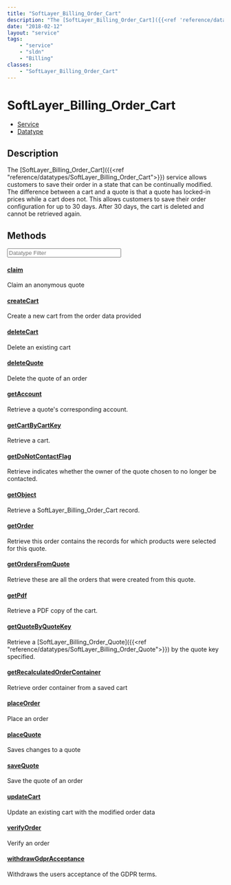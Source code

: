 ```yaml
---
title: "SoftLayer_Billing_Order_Cart"
description: "The [SoftLayer_Billing_Order_Cart]({{<ref 'reference/datatypes/SoftLayer_Billing_Order_Cart'>}}) service allows customer... "
date: "2018-02-12"
layout: "service"
tags:
    - "service"
    - "sldn"
    - "Billing"
classes:
    - "SoftLayer_Billing_Order_Cart"
---
```

# SoftLayer_Billing_Order_Cart
<div id='service-datatype'>
    <ul id='sldn-reference-tabs'>
    <li id='service'> <a href='/reference/services/SoftLayer_Billing_Order_Cart' >Service</a></li>    <li id='datatype'> <a href='/reference/datatypes/SoftLayer_Billing_Order_Cart' >Datatype</a></li>
    </ul>
</div>

## Description
The [SoftLayer_Billing_Order_Cart]({{<ref "reference/datatypes/SoftLayer_Billing_Order_Cart">}}) service allows customers to save their order in a state that can be continually modified. The difference between a cart and a quote is that a quote has locked-in prices while a cart does not. This allows customers to save their order configuration for up to 30 days. After 30 days, the cart is deleted and cannot be retrieved again. 



        
<div id="properties" class="content service-content">

## Methods

<div class="view-filters">
    <div class="clearfix">
        <div class="search-input-box">
            <input placeholder="Datatype Filter" onkeyup="titleSearch(inputId='edit-combine', divId='method-div', elementClass='method-row')" 
                type="text" id="edit-combine" value="" size="30" maxlength="128" class="form-text">
        </div>
    </div>
</div>

#### [claim](/reference/services/SoftLayer_Billing_Order_Cart/claim)
Claim an anonymous quote

#### [createCart](/reference/services/SoftLayer_Billing_Order_Cart/createCart)
Create a new cart from the order data provided

#### [deleteCart](/reference/services/SoftLayer_Billing_Order_Cart/deleteCart)
Delete an existing cart

#### [deleteQuote](/reference/services/SoftLayer_Billing_Order_Cart/deleteQuote)
Delete the quote of an order

#### [getAccount](/reference/services/SoftLayer_Billing_Order_Cart/getAccount)
Retrieve a quote's corresponding account.

#### [getCartByCartKey](/reference/services/SoftLayer_Billing_Order_Cart/getCartByCartKey)
Retrieve a cart.

#### [getDoNotContactFlag](/reference/services/SoftLayer_Billing_Order_Cart/getDoNotContactFlag)
Retrieve indicates whether the owner of the quote chosen to no longer be contacted.

#### [getObject](/reference/services/SoftLayer_Billing_Order_Cart/getObject)
Retrieve a SoftLayer_Billing_Order_Cart record.

#### [getOrder](/reference/services/SoftLayer_Billing_Order_Cart/getOrder)
Retrieve this order contains the records for which products were selected for this quote.

#### [getOrdersFromQuote](/reference/services/SoftLayer_Billing_Order_Cart/getOrdersFromQuote)
Retrieve these are all the orders that were created from this quote.

#### [getPdf](/reference/services/SoftLayer_Billing_Order_Cart/getPdf)
Retrieve a PDF copy of the cart.

#### [getQuoteByQuoteKey](/reference/services/SoftLayer_Billing_Order_Cart/getQuoteByQuoteKey)
Retrieve a [SoftLayer_Billing_Order_Quote]({{<ref "reference/datatypes/SoftLayer_Billing_Order_Quote">}}) by the quote key specified.

#### [getRecalculatedOrderContainer](/reference/services/SoftLayer_Billing_Order_Cart/getRecalculatedOrderContainer)
Retrieve order container from a saved cart

#### [placeOrder](/reference/services/SoftLayer_Billing_Order_Cart/placeOrder)
Place an order

#### [placeQuote](/reference/services/SoftLayer_Billing_Order_Cart/placeQuote)
Saves changes to a quote

#### [saveQuote](/reference/services/SoftLayer_Billing_Order_Cart/saveQuote)
Save the quote of an order

#### [updateCart](/reference/services/SoftLayer_Billing_Order_Cart/updateCart)
Update an existing cart with the modified order data

#### [verifyOrder](/reference/services/SoftLayer_Billing_Order_Cart/verifyOrder)
Verify an order

#### [withdrawGdprAcceptance](/reference/services/SoftLayer_Billing_Order_Cart/withdrawGdprAcceptance)
Withdraws the users acceptance of the GDPR terms.

</div>

